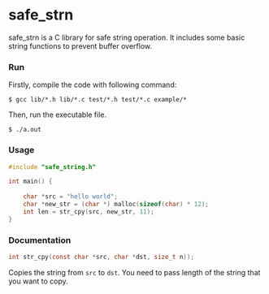 # safe_strn

safe_strn is a C library for safe string operation. It includes some basic string functions to prevent buffer overflow.

### Run

Firstly, compile the code with following command:

```shell
$ gcc lib/*.h lib/*.c test/*.h test/*.c example/*
```

Then, run the executable file.

```shell
$ ./a.out
```

### Usage

```c
#include "safe_string.h"

int main() {
    
    char *src = "hello world";
    char *new_str = (char *) malloc(sizeof(char) * 12);
    int len = str_cpy(src, new_str, 11);
}
```

### Documentation

```C
int str_cpy(const char *src, char *dst, size_t n));
```

Copies the string from `src` to `dst`. You need to pass length of the string that you want to copy. 